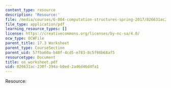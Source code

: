 ```yaml
---
content_type: resource
description: 'Resource:'
file: /media/courses/6-004-computation-structures-spring-2017/826631ac230f394ab0ed2a46d46d4fa1_os_worksheet.pdf
file_type: application/pdf
learning_resource_types: []
license: https://creativecommons.org/licenses/by-nc-sa/4.0/
ocw_type: OCWFile
parent_title: 17.3 Worksheet
parent_type: CourseSection
parent_uid: 57fba60a-b40f-4cd5-e783-0c5f98b68af5
resourcetype: Document
title: os_worksheet.pdf
uid: 826631ac-230f-394a-b0ed-2a46d46d4fa1
---
```

Resource: